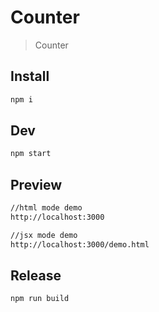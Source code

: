 # Counter

> Counter

## Install

```bash
npm i
```

## Dev

```bash
npm start
```

## Preview

```bash
//html mode demo
http://localhost:3000

//jsx mode demo
http://localhost:3000/demo.html
```

## Release

```bash
npm run build
```
